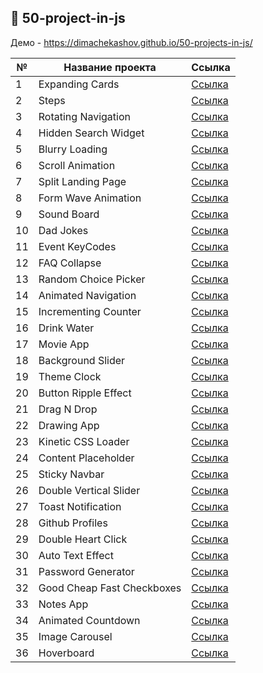 ## :ledger: 50-project-in-js

Демо - https://dimachekashov.github.io/50-projects-in-js/

| №   | Название проекта           | Ссылка                                                                                            |
| --- | -------------------------- | ------------------------------------------------------------------------------------------------- |
| 1   | Expanding Cards            | [Ссылка](https://dimachekashov.github.io/50-projects-in-js/ExpandingCards-1/index.html)           |
| 2   | Steps                      | [Ссылка](https://dimachekashov.github.io/50-projects-in-js/Steps-2/index.html)                    |
| 3   | Rotating Navigation        | [Ссылка](https://dimachekashov.github.io/50-projects-in-js/RotatingNavigation-3/index.html)       |
| 4   | Hidden Search Widget       | [Ссылка](https://dimachekashov.github.io/50-projects-in-js/HiddenSearchWidget-4/index.html)       |
| 5   | Blurry Loading             | [Ссылка](https://dimachekashov.github.io/50-projects-in-js/BlurryLoading-5/index.html)            |
| 6   | Scroll Animation           | [Ссылка](https://dimachekashov.github.io/50-projects-in-js/ScrollAnimation-6/index.html)          |
| 7   | Split Landing Page         | [Ссылка](https://dimachekashov.github.io/50-projects-in-js/SplitLandingPage-7/index.html)         |
| 8   | Form Wave Animation        | [Ссылка](https://dimachekashov.github.io/50-projects-in-js/FormWaveAnimation-8/index.html)        |
| 9   | Sound Board                | [Ссылка](https://dimachekashov.github.io/50-projects-in-js/SoundBoard-9/index.html)               |
| 10  | Dad Jokes                  | [Ссылка](https://dimachekashov.github.io/50-projects-in-js/DadJokes-10/index.html)                |
| 11  | Event KeyCodes             | [Ссылка](https://dimachekashov.github.io/50-projects-in-js/EventKeyCodes-11/index.html)           |
| 12  | FAQ Collapse               | [Ссылка](https://dimachekashov.github.io/50-projects-in-js/FAQCollapse-12/index.html)             |
| 13  | Random Choice Picker       | [Ссылка](https://dimachekashov.github.io/50-projects-in-js/RandomChoicePicker-13/index.html)      |
| 14  | Animated Navigation        | [Ссылка](https://dimachekashov.github.io/50-projects-in-js/AnimatedNavigation-14/index.html)      |
| 15  | Incrementing Counter       | [Ссылка](https://dimachekashov.github.io/50-projects-in-js/IncrementingCounter-15/index.html)     |
| 16  | Drink Water                | [Ссылка](https://dimachekashov.github.io/50-projects-in-js/DrinkWater-16/index.html)              |
| 17  | Movie App                  | [Ссылка](https://dimachekashov.github.io/50-projects-in-js/MovieApp-17/index.html)                |
| 18  | Background Slider          | [Ссылка](https://dimachekashov.github.io/50-projects-in-js/BackgroundSlider-18/index.html)        |
| 19  | Theme Clock                | [Ссылка](https://dimachekashov.github.io/50-projects-in-js/ThemeClock-19/index.html)              |
| 20  | Button Ripple Effect       | [Ссылка](https://dimachekashov.github.io/50-projects-in-js/ButtonRippleEffect-20/index.html)      |
| 21  | Drag N Drop                | [Ссылка](https://dimachekashov.github.io/50-projects-in-js/DragNDrop-21/index.html)               |
| 22  | Drawing App                | [Ссылка](https://dimachekashov.github.io/50-projects-in-js/DrawingApp-22/index.html)              |
| 23  | Kinetic CSS Loader         | [Ссылка](https://dimachekashov.github.io/50-projects-in-js/KineticCSSLoader-23/index.html)        |
| 24  | Content Placeholder        | [Ссылка](https://dimachekashov.github.io/50-projects-in-js/ContentPlaceholder-24/index.html)      |
| 25  | Sticky Navbar              | [Ссылка](https://dimachekashov.github.io/50-projects-in-js/StickyNavbar-25/index.html)            |
| 26  | Double Vertical Slider     | [Ссылка](https://dimachekashov.github.io/50-projects-in-js/DoubleVerticalSlider-26/index.html)    |
| 27  | Toast Notification         | [Ссылка](https://dimachekashov.github.io/50-projects-in-js/ToastNotification-27/index.html)       |
| 28  | Github Profiles            | [Ссылка](https://dimachekashov.github.io/50-projects-in-js/GithubProfiles-28/index.html)          |
| 29  | Double Heart Click         | [Ссылка](https://dimachekashov.github.io/50-projects-in-js/DoubleHeartClick-29/index.html)        |
| 30  | Auto Text Effect           | [Ссылка](https://dimachekashov.github.io/50-projects-in-js/AutoTextEffect-30/index.html)          |
| 31  | Password Generator         | [Ссылка](https://dimachekashov.github.io/50-projects-in-js/PasswordGenerator-31/index.html)       |
| 32  | Good Cheap Fast Checkboxes | [Ссылка](https://dimachekashov.github.io/50-projects-in-js/GoodCheapFastCheckboxes-32/index.html) |
| 33  | Notes App                  | [Ссылка](https://dimachekashov.github.io/50-projects-in-js/NotesApp-33/index.html)                |
| 34  | Animated Countdown         | [Ссылка](https://dimachekashov.github.io/50-projects-in-js/AnimatedCountdown-34/index.html)       |
| 35  | Image Carousel             | [Ссылка](https://dimachekashov.github.io/50-projects-in-js/ImageCarousel-35/index.html)           |
| 36  | Hoverboard                 | [Ссылка](https://dimachekashov.github.io/50-projects-in-js/Hoverboard-36/index.html)              |
